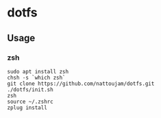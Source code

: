 # dotfs
## Usage
### zsh
```
sudo apt install zsh
chsh -s `which zsh`
git clone https://github.com/nattoujam/dotfs.git
./dotfs/init.sh
zsh
source ~/.zshrc
zplug install
```
